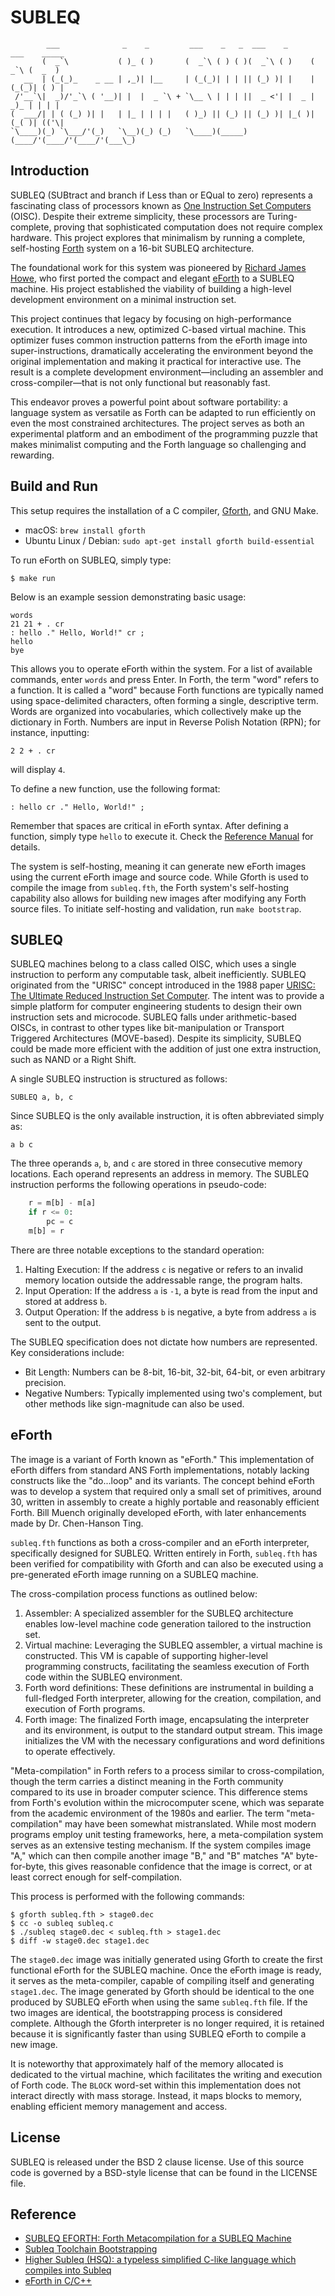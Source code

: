 # SUBLEQ

```
        ___              _    _         ___    _   _  ___    _      ___    _____
       (  _`\           ( )_ ( )       (  _`\ ( ) ( )(  _`\ ( )    (  _`\ (  _  )
   __  | (_(_)_    _ __ | ,_)| |__     | (_(_)| | | || (_) )| |    | (_(_)| ( ) |
 /'__`\|  _)/'_`\ ( '__)| |  |  _ `\ + `\__ \ | | | ||  _ <'| |  _ |  _)_ | | | |
(  ___/| | ( (_) )| |   | |_ | | | |   ( )_) || (_) || (_) )| |_( )| (_( )| (('\|
`\____)(_) `\___/'(_)   `\__)(_) (_)   `\____)(_____)(____/'(____/'(____/'(___\_)
```

## Introduction
SUBLEQ (SUBtract and branch if Less than or EQual to zero) represents a fascinating class of processors known as
[One Instruction Set Computers](https://en.wikipedia.org/wiki/One-instruction_set_computer) (OISC). Despite their
extreme simplicity, these processors are Turing-complete, proving that sophisticated computation does not require
complex hardware. This project explores that minimalism by running a complete, self-hosting
[Forth](https://www.forth.com/forth/) system on a 16-bit SUBLEQ architecture.

The foundational work for this system was pioneered by [Richard James Howe](https://github.com/howerj/subleq),
who first ported the compact and elegant [eForth](https://www.forth.org/eforth.html) to a SUBLEQ machine. His
project established the viability of building a high-level development environment on a minimal instruction set.

This project continues that legacy by focusing on high-performance execution. It introduces a new, optimized
C-based virtual machine. This optimizer fuses common instruction patterns from the eForth image into
super-instructions, dramatically accelerating the environment beyond the original implementation and making it
practical for interactive use. The result is a complete development environment—including an assembler and
cross-compiler—that is not only functional but reasonably fast.

This endeavor proves a powerful point about software portability: a language system as versatile as Forth can
be adapted to run efficiently on even the most constrained architectures. The project serves as both an
experimental platform and an embodiment of the programming puzzle that makes minimalist computing and the
Forth language so challenging and rewarding.

## Build and Run
This setup requires the installation of a C compiler, [Gforth](https://gforth.org/),
and GNU Make.
* macOS: `brew install gforth`
* Ubuntu Linux / Debian: `sudo apt-get install gforth build-essential`

To run eForth on SUBLEQ, simply type:
```shell
$ make run
```

Below is an example session demonstrating basic usage:
```
words
21 21 + . cr
: hello ." Hello, World!" cr ;
hello
bye
```

This allows you to operate eForth within the system. For a list of available
commands, enter `words` and press Enter. In Forth, the term "word" refers to
a function. It is called a "word" because Forth functions are typically named
using space-delimited characters, often forming a single, descriptive term.
Words are organized into vocabularies, which collectively make up the dictionary
in Forth. Numbers are input in Reverse Polish Notation (RPN); for instance,
inputting:
```
2 2 + . cr
```

will display `4`.

To define a new function, use the following format:
```
: hello cr ." Hello, World!" ;
```

Remember that spaces are critical in eForth syntax. After defining a function,
simply type `hello` to execute it.
Check the [Reference Manual](manual.md) for details.

The system is self-hosting, meaning it can generate new eForth images using
the current eForth image and source code. While Gforth is used to compile the
image from `subleq.fth`, the Forth system's self-hosting capability also allows
for building new images after modifying any Forth source files. To initiate
self-hosting and validation, run `make bootstrap`.

## SUBLEQ
SUBLEQ machines belong to a class called OISC, which uses a single instruction
to perform any computable task, albeit inefficiently. SUBLEQ originated from the
"URISC" concept introduced in the 1988 paper
[URISC: The Ultimate Reduced Instruction Set Computer](https://web.ece.ucsb.edu/~parhami/pubs_folder/parh88-ijeee-ultimate-risc.pdf).
The intent was to provide a simple platform for computer engineering students to
design their own instruction sets and microcode. SUBLEQ falls under arithmetic-based
OISCs, in contrast to other types like bit-manipulation or Transport Triggered
Architectures (MOVE-based). Despite its simplicity, SUBLEQ could be made more
efficient with the addition of just one extra instruction, such as NAND or a
Right Shift.

A single SUBLEQ instruction is structured as follows:
```
SUBLEQ a, b, c
```

Since SUBLEQ is the only available instruction, it is often abbreviated simply
as:
```
a b c
```

The three operands `a`, `b`, and `c` are stored in three consecutive memory
locations. Each operand represents an address in memory. The SUBLEQ instruction
performs the following operations in pseudo-code:
```python
    r = m[b] - m[a]
    if r <= 0:
        pc = c
    m[b] = r
```

There are three notable exceptions to the standard operation:
1. Halting Execution: If the address `c` is negative or refers to an invalid
   memory location outside the addressable range, the program halts.
2. Input Operation: If the address `a` is `-1`, a byte is read from the input
   and stored at address `b`.
3. Output Operation: If the address `b` is negative, a byte from address `a` is
   sent to the output.

The SUBLEQ specification does not dictate how numbers are represented. Key
considerations include:
- Bit Length: Numbers can be 8-bit, 16-bit, 32-bit, 64-bit, or even arbitrary
  precision.
- Negative Numbers: Typically implemented using two's complement, but other
  methods like sign-magnitude can also be used.

## eForth
The image is a variant of Forth known as "eForth." This implementation of eForth
differs from standard ANS Forth implementations, notably lacking constructs like
the "do...loop" and its variants. The concept behind eForth was to develop a
system that required only a small set of primitives, around 30, written in
assembly to create a highly portable and reasonably efficient Forth. Bill
Muench originally developed eForth, with later enhancements made by Dr.
Chen-Hanson Ting.

`subleq.fth` functions as both a cross-compiler and an eForth interpreter,
specifically designed for SUBLEQ. Written entirely in Forth, `subleq.fth` has
been verified for compatibility with Gforth and can also be executed using
a pre-generated eForth image running on a SUBLEQ machine.

The cross-compilation process functions as outlined below:
1. Assembler: A specialized assembler for the SUBLEQ architecture enables
   low-level machine code generation tailored to the instruction set.
2. Virtual machine: Leveraging the SUBLEQ assembler, a virtual machine is
   constructed. This VM is capable of supporting higher-level programming
   constructs, facilitating the seamless execution of Forth code within the
   SUBLEQ environment.
3. Forth word definitions: These definitions are instrumental in building
   a full-fledged Forth interpreter, allowing for the creation, compilation,
   and execution of Forth programs.
4. Forth image: The finalized Forth image, encapsulating the interpreter and
   its environment, is output to the standard output stream. This image
   initializes the VM with the necessary configurations and word definitions to
   operate effectively.

"Meta-compilation" in Forth refers to a process similar to cross-compilation,
though the term carries a distinct meaning in the Forth community compared to
its use in broader computer science. This difference stems from Forth's
evolution within the microcomputer scene, which was separate from the academic
environment of the 1980s and earlier. The term "meta-compilation" may have been
somewhat mistranslated. While most modern programs employ unit testing
frameworks, here, a meta-compilation system serves as an extensive testing
mechanism. If the system compiles image "A," which can then compile another
image "B," and "B" matches "A" byte-for-byte, this gives reasonable confidence
that the image is correct, or at least correct enough for self-compilation.

This process is performed with the following commands:
```shell
$ gforth subleq.fth > stage0.dec
$ cc -o subleq subleq.c
$ ./subleq stage0.dec < subleq.fth > stage1.dec
$ diff -w stage0.dec stage1.dec
```

The `stage0.dec` image was initially generated using Gforth to create the first
functional eForth for the SUBLEQ machine. Once the eForth image is ready, it
serves as the meta-compiler, capable of compiling itself and generating
`stage1.dec`. The image generated by Gforth should be identical to the one
produced by SUBLEQ eForth when using the same `subleq.fth` file. If the two
images are identical, the bootstrapping process is considered complete. Although
the Gforth interpreter is no longer required, it is retained because it is
significantly faster than using SUBLEQ eForth to compile a new image.

It is noteworthy that approximately half of the memory allocated is dedicated to
the virtual machine, which facilitates the writing and execution of Forth code.
The `BLOCK` word-set within this implementation does not interact directly with
mass storage. Instead, it maps blocks to memory, enabling efficient memory
management and access.

## License
SUBLEQ is released under the BSD 2 clause license. Use of this source code is governed by
a BSD-style license that can be found in the LICENSE file.

## Reference
* [SUBLEQ EFORTH: Forth Metacompilation for a SUBLEQ Machine](https://www.amazon.com/dp/B0B5VZWXPL)
* [Subleq Toolchain Bootstrapping](https://github.com/jvorob/subleq-bootstrap)
* [Higher Subleq (HSQ): a typeless simplified C-like language which compiles into Subleq](https://esolangs.org/wiki/Higher_Subleq)
* [eForth in C/C++](https://github.com/chochain/eforth)
